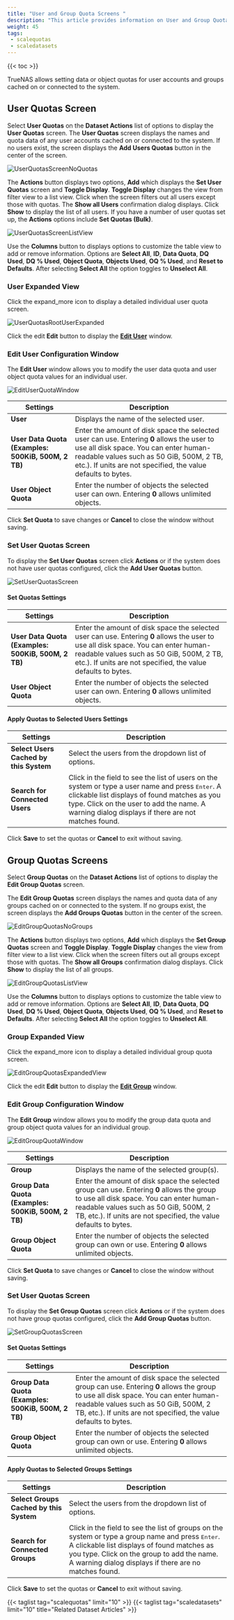 ```yaml
---
title: "User and Group Quota Screens "
description: "This article provides information on User and Group Quota screen settings and functions."
weight: 45
tags: 
 - scalequotas
 - scaledatasets
---
```


{{< toc >}}

TrueNAS allows setting data or object quotas for user accounts and groups cached on or connected to the system. 

## User Quotas Screen
Select **User Quotas** on the **Dataset Actions** list of options to display the **User Quotas** screen.
The **User Quotas** screen displays the names and quota data of any user accounts cached on or connected to the system. If no users exist, the screen displays the **Add Users Quotas** button in the center of the screen.

![UserQuotasScreenNoQuotas](/images/SCALE/22.02/UserQuotasScreenNoQuotas.png "User Quotas Screen")

The **Actions** button displays two options, **Add** which displays the **Set User Quotas** screen and **Toggle Display**.
**Toggle Display** changes the view from filter view to a list view. Click when the screen filters out all users except those with quotas. The **Show all Users** confirmation dialog displays. Click **Show** to display the list of all users. 
If you have a number of user quotas set up, the **Actions** options include **Set Quotas (Bulk)**.

![UserQuotasScreenListView](/images/SCALE/22.02/UserQuotasScreenListView.png "User Quotas List View")

Use the **Columns** button to displays options to customize the table view to add or remove information. Options are **Select All**, **ID**, **Data Quota**, **DQ Used**, **DQ % Used**, **Object Quota**, **Objects Used**, **OQ % Used**, and **Reset to Defaults**. After selecting **Select All** the option toggles to **Unselect All**.

### User Expanded View
Click the <span class="material-icons">expand_more</span> icon to display a detailed individual user quota screen.

![UserQuotasRootUserExpanded](/images/SCALE/22.02/UserQuotasRootUserExpanded.png "User Quotas Expanded View")

Click the <span class="material-icons">edit</span> **Edit** button to display the **[Edit User](#edit-user-configuration-window)** window.

### Edit User Configuration Window
The **Edit User** window allows you to modify the user data quota and user object quota values for an individual user.

![EditUserQuotaWindow](/images/SCALE/22.02/EditUserQuotaWindow.png "Edit User Quota")

| Settings | Description |
|----------|-------------|
| **User** | Displays the name of the selected user. |
| **User Data Quota (Examples: 500KiB, 500M, 2 TB)** | Enter the amount of disk space the selected user can use. Entering **0** allows the user to use all disk space. You can enter human-readable values such as 50 GiB, 500M, 2 TB, etc.). If units are not specified, the value defaults to bytes.  |
| **User Object Quota** | Enter the number of objects the selected user can own. Entering **0** allows unlimited objects. |

Click **Set Quota** to save changes or **Cancel** to close the window without saving.

### Set User Quotas Screen
To display the **Set User Quotas** screen click **Actions** or if the system does not have user quotas configured, click the **Add User Quotas** button.

![SetUserQuotasScreen](/images/SCALE/22.02/SetUserQuotasScreen.png "Set User Quotas")

#### Set Quotas Settings
| Settings | Description |
|----------|-------------|
| **User Data Quota (Examples: 500KiB, 500M, 2 TB)** | Enter the amount of disk space the selected user can use. Entering **0** allows the user to use all disk space. You can enter human-readable values such as 50 GiB, 500M, 2 TB, etc.). If units are not specified, the value defaults to bytes. |
| **User Object Quota** | Enter the number of objects the selected user can own. Entering **0** allows unlimited objects. |

#### Apply Quotas to Selected Users Settings
| Settings | Description |
|----------|-------------|
| **Select Users Cached by this System** | Select the users from the dropdown list of options. |
| **Search for Connected Users** | Click in the field to see the list of users on the system or type a user name and press <kbd>Enter</kbd>. A clickable list displays of found matches as you type. Click on the user to add the name. A warning dialog displays if there are not matches found. |

Click **Save** to set the quotas or **Cancel** to exit without saving.

## Group Quotas Screens
Select **Group Quotas** on the **Dataset Actions** list of options to display the **Edit Group Quotas** screen.

The **Edit Group Quotas** screen displays the names and quota data of any groups cached on or connected to the system. If no groups exist, the screen displays the **Add Groups Quotas** button in the center of the screen.

![EditGroupQuotasNoGroups](/images/SCALE/22.02/EditGroupQuotasNoGroups.png "Group Quotas Screen")

The **Actions** button displays two options, **Add** which displays the **Set Group Quotas** screen and **Toggle Display**.
**Toggle Display** changes the view from filter view to a list view. Click when the screen filters out all groups except those with quotas. The **Show all Groups** confirmation dialog displays. Click **Show** to display the list of all groups. 

![EditGroupQuotasListView](/images/SCALE/22.02/EditGroupQuotasListView.png "Group Quotas List View")

Use the **Columns** button to displays options to customize the table view to add or remove information. Options are **Select All**, **ID**, **Data Quota**, **DQ Used**, **DQ % Used**, **Object Quota**, **Objects Used**, **OQ % Used**, and **Reset to Defaults**. After selecting **Select All** the option toggles to **Unselect All**.

### Group Expanded View
Click the <span class="material-icons">expand_more</span> icon to display a detailed individual group quota screen.

![EditGroupQuotasExpandedView](/images/SCALE/22.02/EditGroupQuotasExpandedView.png "Group Quotas Expanded View")

Click the <span class="material-icons">edit</span> **Edit** button to display the **[Edit Group](#edit-group-configuration-window)** window.

### Edit Group Configuration Window
The **Edit Group** window allows you to modify the group data quota and group object quota values for an individual group.

![EditGroupQuotaWindow](/images/SCALE/22.02/EditGroupQuotaWindow.png "Edit Qroup Quota")

| Settings | Description |
|----------|-------------|
| **Group** | Displays the name of the selected group(s).  |
| **Group Data Quota (Examples: 500KiB, 500M, 2 TB)** | Enter the amount of disk space the selected group can use. Entering **0** allows the group to use all disk space. You can enter human-readable values such as 50 GiB, 500M, 2 TB, etc.). If units are not specified, the value defaults to bytes. |
| **Group Object Quota** | Enter the number of objects the selected group can own or use. Entering **0** allows unlimited objects. |

Click **Set Quota** to save changes or **Cancel** to close the window without saving.

### Set User Quotas Screen
To display the **Set Group Quotas** screen click **Actions** or if the system does not have group quotas configured, click the **Add Group Quotas** button.

![SetGroupQuotasScreen](/images/SCALE/22.02/SetGroupQuotasScreen.png "Set Group Quotas")

#### Set Quotas Settings
| Settings | Description |
|----------|-------------|
| **Group Data Quota (Examples: 500KiB, 500M, 2 TB)** | Enter the amount of disk space the selected group can use. Entering **0** allows the group to use all disk space. You can enter human-readable values such as 50 GiB, 500M, 2 TB, etc.). If units are not specified, the value defaults to bytes. |
| **Group Object Quota** | Enter the number of objects the selected group can own or use. Entering **0** allows unlimited objects. |

#### Apply Quotas to Selected Groups Settings
| Settings | Description |
|----------|-------------|
| **Select Groups Cached by this System** | Select the users from the dropdown list of options. |
| **Search for Connected Groups** | Click in the field to see the list of groups on the system or type a group name and press <kbd>Enter</kbd>. A clickable list displays of found matches as you type. Click on the group to add the name. A warning dialog displays if there are no matches found. |

Click **Save** to set the quotas or **Cancel** to exit without saving.

{{< taglist tag="scalequotas" limit="10" >}}
{{< taglist tag="scaledatasets" limit="10" title="Related Dataset Articles" >}}